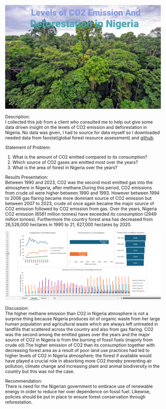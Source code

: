 ![](20250119_143915.jpg)

Description:
<br/> I collected this job from a client who consulted me to help out give some data driven insight on the levels of CO2 emission and deforestation in Nigeria. No data was given, I had to source for data myself so I downloaded needed data from faostat(global forest resource assessment) and [github](github.com/owid/co2 (the world in data CO2 emission)).

Statement of Problem:
1. What is the amount of CO2 emitted compared to its consumption?
2. Which source of CO2 gases are emitted most over the years?
3. What is the area of forest in Nigeria over the years?

Results Presentation:
<br/> Between 1990 and 2023, CO2 was the second most emitted gas into the atmosphere in Nigeria, after methane.During this period, CO2 emissions from crude oil were higher between 1990 and 1993. However between 1994 to 2006 gas flaring became more dominant source of CO2 emission but between 2007 to 2023, crude oil once again became the major source of CO2 emission followed by CO2 emission from gas. Over the years, Nigeria CO2 emission (6561 million tonnes) have exceeded its consumption (2949 million tonnes). Furthermore the country forest area has decreased from 26,526,000 hectares in 1990 to 21, 627,000 hectares by 2020.

![](20250119_042603.png)

Discussion:
<br/> The higher methane emission than CO2 in Nigeria atmosphere is not a surprise thing because Nigeria produces lot of organic waste from her large human population and agricultural waste which are always left untreated in landfills that scattered across the country and also from gas flaring. 
CO2 was the second among the emitted gases over the years and the major source of CO2 in Nigeria is from the burning of fossil fuels (majorly from crude oil).The higher emission of CO2 than its consumption together with decreasing forest area as a result of poor land use practices had led to higher levels of CO2 in Nigeria atmosphere; the forest if available would have played a crucial role in absorbing more CO2 thereby preventing air pollution, climate change and increasing plant and animal biodiversity in the country but this was not the case.

Recommendation:
<br/> There is need for the Nigerian government to embrace use of renewable energy in order to reduce her over dependence on fossil fuel. Likewise, policies should be put in place to ensure forest conservation through reforestation.
